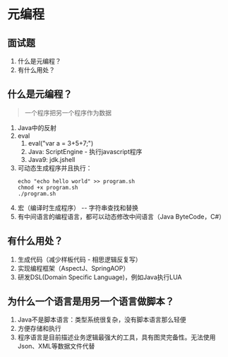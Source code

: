 # 元编程

## 面试题
1. 什么是元编程？
2. 有什么用处？

## 什么是元编程？
> 一个程序把另一个程序作为数据
1. Java中的反射
2. eval
   1. eval("var a = 3+5+7;")
   2. Java: ScriptEngine - 执行javascript程序
   3. Java9: jdk.jshell
3. 可动态生成程序并且执行：
    ```shell
    echo "echo hello world" >> program.sh
    chmod +x program.sh
    ./program.sh
    ```
4. 宏（编译时生成程序） -- 字符串查找和替换
5. 有中间语言的编程语言，都可以动态修改中间语言（Java ByteCode，C#）

## 有什么用处？
1. 生成代码（减少样板代码 - 相思逻辑反复写）
2. 实现编程框架（AspectJ、SpringAOP）
3. 研发DSL(Domain Specific Language)，例如Java执行LUA

## 为什么一个语言是用另一个语言做脚本？
1. Java不是脚本语言：类型系统很复杂，没有脚本语言那么轻便
2. 方便存储和执行
3. 程序语言是目前描述业务逻辑最强大的工具，具有图灵完备性。无法使用Json、XML等数据文件代替
